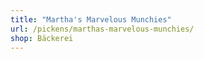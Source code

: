 ```yaml
---
title: "Martha's Marvelous Munchies"
url: /pickens/marthas-marvelous-munchies/
shop: Bäckerei
---
```

